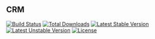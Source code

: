 ## CRM

[![Build Status](https://travis-ci.org/temelbilisim/crm.svg)](https://travis-ci.org/temelbilisim/crm)
[![Total Downloads](https://poser.pugx.org/temelbilisim/framework/crm.svg)](https://packagist.org/packages/temelbilisim/crm)
[![Latest Stable Version](https://poser.pugx.org/temelbilisim/crm/v/stable.svg)](https://packagist.org/packages/temelbilisim/crm)
[![Latest Unstable Version](https://poser.pugx.org/temelbilisim/crm/v/unstable.svg)](https://packagist.org/packages/temelbilisim/crm)
[![License](https://poser.pugx.org/temelbilisim/crm/license.svg)](https://packagist.org/packages/temelbilisim/crm)